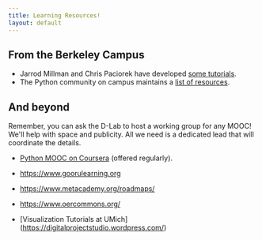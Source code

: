```yaml
---
title: Learning Resources!
layout: default
---
```

## From the Berkeley Campus

 - Jarrod Millman and Chris Paciorek have developed [some
   tutorials](http://statistics.berkeley.edu/computing/training/tutorials).
 - The Python community on campus maintains a [list of
   resources](http://python.berkeley.edu/learning_resources.html).

## And beyond

Remember, you can ask the D-Lab to host a working group for any MOOC! We'll help
with space and publicity. All we need is a dedicated lead that will coordinate
the details.

 - [Python MOOC on Coursera](https://www.coursera.org/specializations/python)
   (offered regularly).
 - https://www.goorulearning.org
 - https://www.metacademy.org/roadmaps/
 - https://www.oercommons.org/

 - [Visualization Tutorials at UMich] (https://digitalprojectstudio.wordpress.com/)
